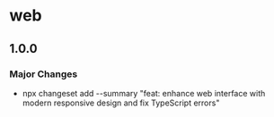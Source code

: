 # web

## 1.0.0

### Major Changes

- npx changeset add --summary "feat: enhance web interface with modern responsive design and fix TypeScript errors"
